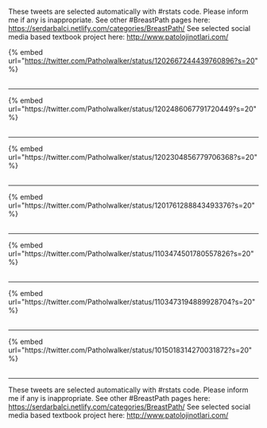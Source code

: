 

These tweets are selected automatically with #rstats code. Please inform me if any is inappropriate.
See other #BreastPath pages here: https://serdarbalci.netlify.com/categories/BreastPath/ 
See selected social media based textbook project here: http://www.patolojinotlari.com/

{% embed url="https://twitter.com/Patholwalker/status/1202667244439760896?s=20" %}<br>
<br>
<hr>
{% embed url="https://twitter.com/Patholwalker/status/1202486067791720449?s=20" %}<br>
<br>
<hr>
{% embed url="https://twitter.com/Patholwalker/status/1202304856779706368?s=20" %}<br>
<br>
<hr>
{% embed url="https://twitter.com/Patholwalker/status/1201761288843493376?s=20" %}<br>
<br>
<hr>
{% embed url="https://twitter.com/Patholwalker/status/1103474501780557826?s=20" %}<br>
<br>
<hr>
{% embed url="https://twitter.com/Patholwalker/status/1103473194889928704?s=20" %}<br>
<br>
<hr>
{% embed url="https://twitter.com/Patholwalker/status/1015018314270031872?s=20" %}<br>
<br>
<hr>


These tweets are selected automatically with #rstats code. Please inform me if any is inappropriate.
See other #BreastPath pages here: https://serdarbalci.netlify.com/categories/BreastPath/ 
See selected social media based textbook project here: http://www.patolojinotlari.com/
